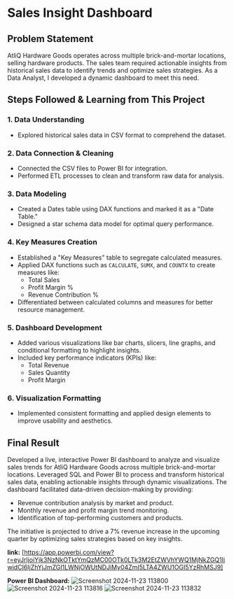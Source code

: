 # Sales Insight Dashboard

## Problem Statement
AtliQ Hardware Goods operates across multiple brick-and-mortar locations, selling hardware products. The sales team required actionable insights from historical sales data to identify trends and optimize sales strategies. As a Data Analyst, I developed a dynamic dashboard to meet this need.

## Steps Followed & Learning from This Project

### 1. Data Understanding
- Explored historical sales data in CSV format to comprehend the dataset.

### 2. Data Connection & Cleaning
- Connected the CSV files to Power BI for integration.
- Performed ETL processes to clean and transform raw data for analysis.

### 3. Data Modeling
- Created a Dates table using DAX functions and marked it as a "Date Table."
- Designed a star schema data model for optimal query performance.

### 4. Key Measures Creation
- Established a "Key Measures" table to segregate calculated measures.
- Applied DAX functions such as `CALCULATE`, `SUMX`, and `COUNTX` to create measures like:
  - Total Sales
  - Profit Margin %
  - Revenue Contribution %
- Differentiated between calculated columns and measures for better resource management.

### 5. Dashboard Development
- Added various visualizations like bar charts, slicers, line graphs, and conditional formatting to highlight insights.
- Included key performance indicators (KPIs) like:
  - Total Revenue
  - Sales Quantity
  - Profit Margin

### 6. Visualization Formatting
- Implemented consistent formatting and applied design elements to improve usability and aesthetics.

## Final Result
Developed a live, interactive Power BI dashboard to analyze and visualize sales trends for AtliQ Hardware Goods across multiple brick-and-mortar locations. Leveraged SQL and Power BI to process and transform historical sales data, enabling actionable insights through dynamic visualizations. The dashboard facilitated data-driven decision-making by providing:  
- Revenue contribution analysis by market and product.  
- Monthly revenue and profit margin trend monitoring.  
- Identification of top-performing customers and products.  

The initiative is projected to drive a 7% revenue increase in the upcoming quarter by optimizing sales strategies based on key insights.

**link:** [https://app.powerbi.com/view?r=eyJrIjoiYjk3NzNkOTktYmQzMC00OTk0LTk3M2EtZWVhYWQ1MjNkZGQ1IiwidCI6IjZhYjJmZGI1LWNjOWUtNDJiMy04ZmI5LTA4ZWU1OGI5YzRhMSJ9]

**Power BI Dashboard:** 
![Screenshot 2024-11-23 113800](https://github.com/user-attachments/assets/b5f61bb5-80fc-402c-a80b-7d22dccc0a83)
![Screenshot 2024-11-23 113816](https://github.com/user-attachments/assets/86ebd0e3-7266-40b7-8a57-fd263c18b476)
![Screenshot 2024-11-23 113832](https://github.com/user-attachments/assets/dc4c0f3f-d9bd-4e77-9475-3e2caf3a0c75)








